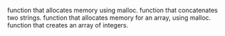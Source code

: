 function that allocates memory using malloc.
function that concatenates two strings.
function that allocates memory for an array, using malloc.
function that creates an array of integers.
